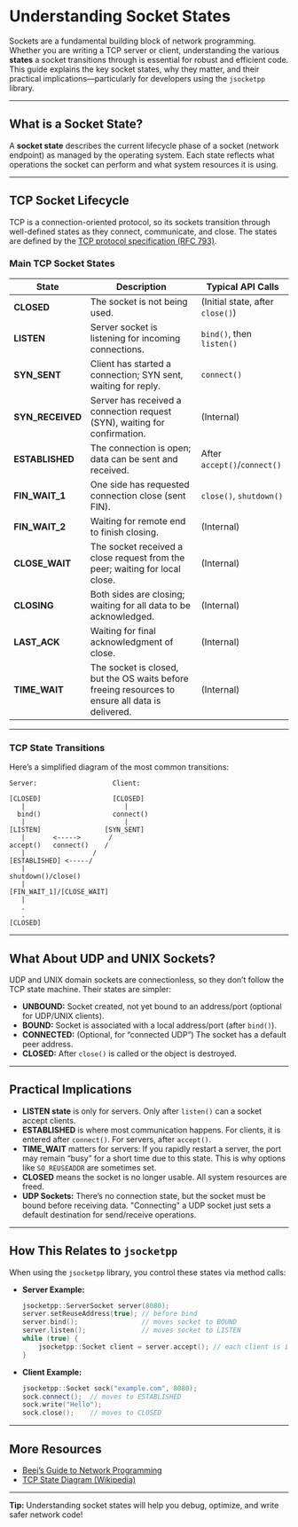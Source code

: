# Understanding Socket States

<!--!
\defgroup socket_states Understanding Socket States
\ingroup docs
\hidegroupgraph
[TOC]
-->

Sockets are a fundamental building block of network programming. Whether you are writing a TCP server or client,
understanding the various **states** a socket transitions through is essential for robust and efficient code. This guide
explains the key socket states, why they matter, and their practical implications—particularly for developers using the
`jsocketpp` library.

---

## What is a Socket State?

A **socket state** describes the current lifecycle phase of a socket (network endpoint) as managed by the operating
system. Each state reflects what operations the socket can perform and what system resources it is using.

---

## TCP Socket Lifecycle

TCP is a connection-oriented protocol, so its sockets transition through well-defined states as they connect,
communicate, and close. The states are defined by
the [TCP protocol specification (RFC 793)](https://tools.ietf.org/html/rfc793).

### Main TCP Socket States

| State             | Description                                                                                      | Typical API Calls                |
|-------------------|--------------------------------------------------------------------------------------------------|----------------------------------|
| **CLOSED**        | The socket is not being used.                                                                    | (Initial state, after `close()`) |
| **LISTEN**        | Server socket is listening for incoming connections.                                             | `bind()`, then `listen()`        |
| **SYN\_SENT**     | Client has started a connection; SYN sent, waiting for reply.                                    | `connect()`                      |
| **SYN\_RECEIVED** | Server has received a connection request (SYN), waiting for confirmation.                        | (Internal)                       |
| **ESTABLISHED**   | The connection is open; data can be sent and received.                                           | After `accept()`/`connect()`     |
| **FIN\_WAIT\_1**  | One side has requested connection close (sent FIN).                                              | `close()`, `shutdown()`          |
| **FIN\_WAIT\_2**  | Waiting for remote end to finish closing.                                                        | (Internal)                       |
| **CLOSE\_WAIT**   | The socket received a close request from the peer; waiting for local close.                      | (Internal)                       |
| **CLOSING**       | Both sides are closing; waiting for all data to be acknowledged.                                 | (Internal)                       |
| **LAST\_ACK**     | Waiting for final acknowledgment of close.                                                       | (Internal)                       |
| **TIME\_WAIT**    | The socket is closed, but the OS waits before freeing resources to ensure all data is delivered. | (Internal)                       |

---

### TCP State Transitions

Here’s a simplified diagram of the most common transitions:

```text
Server:                   Client:

[CLOSED]                  [CLOSED]
   |                         |
  bind()                  connect()
   |                         |
[LISTEN]                [SYN_SENT]
   |       <----->       /
accept()   connect()    /
   |                 /
[ESTABLISHED] <-----/
   |
shutdown()/close()
   |
[FIN_WAIT_1]/[CLOSE_WAIT]
   |
   .
   .
[CLOSED]
```

---

## What About UDP and UNIX Sockets?

UDP and UNIX domain sockets are connectionless, so they don’t follow the TCP state machine. Their states are simpler:

* **UNBOUND:** Socket created, not yet bound to an address/port (optional for UDP/UNIX clients).
* **BOUND:** Socket is associated with a local address/port (after `bind()`).
* **CONNECTED:** (Optional, for “connected UDP”) The socket has a default peer address.
* **CLOSED:** After `close()` is called or the object is destroyed.

---

## Practical Implications

* **LISTEN state** is only for servers. Only after `listen()` can a socket accept clients.
* **ESTABLISHED** is where most communication happens. For clients, it is entered after `connect()`. For servers, after
  `accept()`.
* **TIME\_WAIT** matters for servers: If you rapidly restart a server, the port may remain “busy” for a short time due
  to this state. This is why options like `SO_REUSEADDR` are sometimes set.
* **CLOSED** means the socket is no longer usable. All system resources are freed.
* **UDP Sockets:** There’s no connection state, but the socket must be bound before receiving data. "Connecting" a UDP
  socket just sets a default destination for send/receive operations.

---

## How This Relates to `jsocketpp`

When using the `jsocketpp` library, you control these states via method calls:

* **Server Example:**

  ```cpp
  jsocketpp::ServerSocket server(8080);
  server.setReuseAddress(true); // before bind
  server.bind();                // moves socket to BOUND
  server.listen();              // moves socket to LISTEN
  while (true) {
      jsocketpp::Socket client = server.accept(); // each client is in ESTABLISHED
  }
  ```

* **Client Example:**

  ```cpp
  jsocketpp::Socket sock("example.com", 8080);
  sock.connect();  // moves to ESTABLISHED
  sock.write("Hello");
  sock.close();    // moves to CLOSED
  ```

---

## More Resources

* [Beej’s Guide to Network Programming](https://beej.us/guide/bgnet/)
* [TCP State Diagram (Wikipedia)](https://en.wikipedia.org/wiki/Transmission_Control_Protocol#Protocol_operation)

---

**Tip:** Understanding socket states will help you debug, optimize, and write safer network code!
